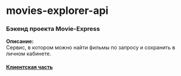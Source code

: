 
# movies-explorer-api

### Бэкенд проекта Movie-Express  

**Описание:**  
Сервис, в котором можно найти фильмы по запросу и сохранить в личном кабинете.  

#### [Клиентская часть](https://github.com/Alexandr-Ilin/movies-explorer-frontend)
